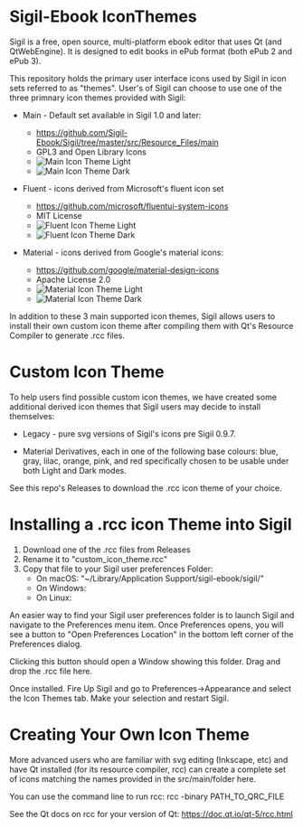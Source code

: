 Sigil-Ebook IconThemes
======================

Sigil is a free, open source, multi-platform ebook editor that uses
Qt (and QtWebEngine). It is designed to edit books in ePub format
(both ePub 2 and ePub 3).

This repository holds the primary user interface icons used by Sigil
in icon sets referred to as "themes".  User's of Sigil can choose to
use one of the three primnary icon themes provided with Sigil:

* Main - Default set available in Sigil 1.0 and later:
     * https://github.com/Sigil-Ebook/Sigil/tree/master/src/Resource_Files/main
     * GPL3 and Open Library Icons
     * ![Main Icon Theme Light](https://github.com/Sigil-Ebook/Sigil/blob/master/src/Resource_Files/icon/Main.png)
     * ![Main Icon Theme Dark](https://github.com/Sigil-Ebook/Sigil/blob/master/src/Resource_Files/icon/Main_dark.png)

* Fluent - icons derived from Microsoft's fluent icon set
     * https://github.com/microsoft/fluentui-system-icons
     * MIT License
     * ![Fluent Icon Theme Light](https://github.com/Sigil-Ebook/Sigil/blob/master/src/Resource_Files/icon/Fluent.png)
     * ![Fluent Icon Theme Dark](https://github.com/Sigil-Ebook/Sigil/blob/master/src/Resource_Files/icon/Fluent_dark.png)
     
* Material - icons derived from Google's material icons:
     * https://github.com/google/material-design-icons
     * Apache License 2.0
     * ![Material Icon Theme Light](https://github.com/Sigil-Ebook/Sigil/blob/master/src/Resource_Files/icon/Material.png)
     * ![Material Icon Theme Dark](https://github.com/Sigil-Ebook/Sigil/blob/master/src/Resource_Files/icon/Material_dark.png)

In addition to these 3 main supported icon themes, Sigil allows
users to install their own custom icon theme after compiling
them with Qt's Resource Compiler to generate .rcc files.

Custom Icon Theme
=================
To help users find possible custom icon themes, we have
created some additional derived icon themes that Sigil
users may decide to install themselves:

* Legacy - pure svg versions of Sigil's icons pre Sigil 0.9.7.

* Material Derivatives, each in one of the following
base colours: blue, gray, lilac, orange, pink, and red
specifically chosen to be usable under both Light and Dark modes.

See this repo's Releases to download the .rcc icon theme of your
choice.


Installing a .rcc icon Theme into Sigil
=======================================

1. Download one of the .rcc files from Releases
2. Rename it to "custom_icon_theme.rcc"
3. Copy that file to your Sigil user preferences Folder:
      * On macOS: "~/Library/Application Support/sigil-ebook/sigil/"
      * On Windows:
      * On Linux:

An easier way to find your Sigil user preferences folder is to
launch Sigil and navigate to the Preferences menu item.
Once Preferences opens, you will see a button to
"Open Preferences Location" in the bottom left corner
of the Preferences dialog.

Clicking this button should open a Window showing this folder.
Drag and drop the .rcc file here.


Once installed.  Fire Up Sigil and go to
Preferences->Appearance and select the Icon Themes tab.
Make your selection and restart Sigil.


Creating Your Own Icon Theme
============================

More advanced users who are familiar with svg editing
(Inkscape, etc) and have Qt installed (for its resource
compiler, rcc) can create a complete set of icons
matching the names provided in the src/main/folder here.

You can use the command line to run rcc:
rcc -binary PATH_TO_QRC_FILE

See the Qt docs on rcc for your version of Qt:
https://doc.qt.io/qt-5/rcc.html
